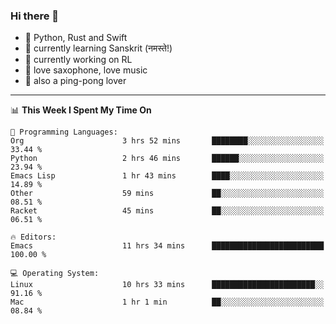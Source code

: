 ### Hi there 👋

- 📙 Python, Rust and Swift
- 🌱 currently learning Sanskrit (नमस्ते!)
- 🔭 currently working on RL
- 🎷 love saxophone, love music
- 🏓 also a ping-pong lover

<!--
**ZiqinGong/ZiqinGong** is a ✨ _special_ ✨ repository because its `README.md` (this file) appears on your GitHub profile.

Here are some ideas to get you started:

- 🔭 I’m currently working on ...
- 🌱 I’m currently learning ...
- 👯 I’m looking to collaborate on ...
- 🤔 I’m looking for help with ...
- 💬 Ask me about ...
- 📫 gongzq0301@sjtu.edu.cn
- 😄 Pronouns: ...
- ⚡ Fun fact: ...
-->

---

<!--START_SECTION:waka-->
📊 **This Week I Spent My Time On** 

```text
💬 Programming Languages: 
Org                      3 hrs 52 mins       ████████░░░░░░░░░░░░░░░░░   33.44 % 
Python                   2 hrs 46 mins       ██████░░░░░░░░░░░░░░░░░░░   23.94 % 
Emacs Lisp               1 hr 43 mins        ████░░░░░░░░░░░░░░░░░░░░░   14.89 % 
Other                    59 mins             ██░░░░░░░░░░░░░░░░░░░░░░░   08.51 % 
Racket                   45 mins             ██░░░░░░░░░░░░░░░░░░░░░░░   06.51 % 

🔥 Editors: 
Emacs                    11 hrs 34 mins      █████████████████████████   100.00 % 

💻 Operating System: 
Linux                    10 hrs 33 mins      ███████████████████████░░   91.16 % 
Mac                      1 hr 1 min          ██░░░░░░░░░░░░░░░░░░░░░░░   08.84 % 
```


<!--END_SECTION:waka-->
